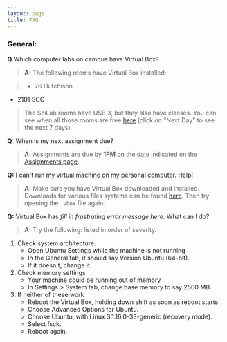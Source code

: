 ```yaml
---
layout: page
title: FAQ
---
```


### General:

**Q** Which computer labs on campus have Virtual Box?
>**A:** The following rooms have Virtual Box installed:  

>* 76 Hutchison
* 2101 SCC

>The SciLab rooms have USB 3, but they also have classes. You can see when all those rooms are free [here](http://computerrooms.ucdavis.edu/rooms/available/) (click on "Next Day" to see the next 7 days).


**Q:** When is my next assignment due?
>**A:** Assignments are due by **1PM** on the date indicated on the [Assignments page](http://jnmaloof.github.io/BIS180L_web/assignments/).


**Q:** I can't run my virtual machine on my personal computer. Help!  
>**A:** Make sure you have Virtual Box downloaded and installed. Downloads for various files systems can be found [here](https://www.virtualbox.org/wiki/Downloads). Then try opening the `.vbox` file again.



**Q:** Virtual Box has *fill in frustrating error message here*. What can I do?
>**A:** Try the following: listed in order of severity.
1. Check system architecture.
	+ Open Ubuntu Settings while the machine is not running
	+ In the General tab, it should say Version Ubuntu (64-bit).
	+ If it doesn't, change it.
2. Check memory settings
	+ Your machine could be running out of memory
	+ In Settings > System tab, change base memory to say 2500 MB
3. If neither of these work
	+ Reboot the Virtual Box, holding down shift as soon as reboot starts.  
	+ Choose Advanced Options for Ubuntu. 
	+ Choose Ubuntu, with Linux 3.1.16.0-33-generic (recovery mode).  
	+ Select fsck. 
	+ Reboot again.
